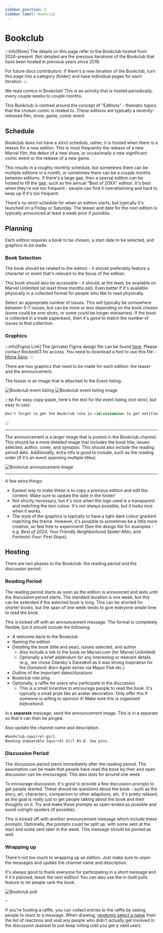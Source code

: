 ```yaml
---
sidebar_position: 0
sidebar_label: Bookclub
---
```


# Bookclub

:::info[Note]
The details on this page refer to the Bookclub hosted from 2024-present. Not detailed are the previous iterations of the Bookclub that have been hosted in previous years since 2018. 

For future docs contributors: if there's a new iteration of the Bookclub, turn this page into a category (folder) and have individual pages for each iteration.
:::

We read comics in Bookclub! This is an activity that is hosted periodically, every couple weeks to couple months.

This Bookclub is centred around the concept of "Editions" - thematic topics that the chosen comic is related to. These editions are typically a recently-released film, show, game, comic event.

## Schedule

Bookclub does not have a strict schedule, rather, it is hosted when there is a reason for a new edition. This is most frequently the release of a new Marvel film, the debut of a new show, or occasionally a new significant comic event or the release of a new game. 

This results in a roughly monthly schedule, but sometimes there can be multiple editions in a month, or sometimes there can be a couple months between editions. If there's a large gap, then a special edition can be hosted to fill the gap, such as the annual "Best of 20XX" edition. It's best when they're not *too* frequent - people can find it overwhelming and hard to keep up if it's too frequent.

There's no strict schedule for when an edition starts, but typically it's launched on a Friday or Saturday. The teaser and date for the next edition is typically announced at least a week prior if possible.

## Planning

Each edition requires a book to be chosen, a start date to be selected, and graphics to be made.

### Book Selection

The book should be related to the edition - it should preferably feature a character or event that's relevant to the focus of the edition.

This book should also be accessible - it should, at the least, be available on Marvel Unlimited (at least three months old). Even better if it's available physically in a collected format for people who like to read physically.   

Select an appropriate number of issues. This will typically be somewhere between 5-7 issues, but can be more or less depending on the book chosen (some could be one-shots, or some could be longer miniseries). If the book is collected in a trade paperback, then it's good to match the number of issues to that collection.

### Graphics

:::info[Figma Link]
The (private) Figma design file can be found [here](https://www.figma.com/design/OCnVWcbeylHqSI4FVUxgxn/Bookclub). Please contact Rocked03 for access. You need to download a font to use this file - [Mona Sans](https://fonts.google.com/specimen/Mona+Sans).
:::

There are two graphics that need to be made for each edition: the teaser and the announcement.

The teaser is an image that is attached to the Event listing. 

![Bookclub event listing](<../../../static/img/bookclub/event listing.png>)
![Bookclub event listing image](<../../../static/img/bookclub/2025-04 One World Under Doom Vol 1 Banner.png>)

:::tip
For easy copy-paste, here's the text for the event listing (not strict, but easy to use):
```markdown title="Copy-paste me!"
Don't forget to get the Bookclub role in <id:customize> to get notified of any updates!
```
:::

---

The announcement is a larger image that is posted in the Bookclub channel. This should be a more detailed image that includes the book title, issues selected, author, cover, and synopsis. This should also include the reading period date. Additionally, extra info is good to include, such as the reading order (if it's an event spanning multiple titles).

![Bookclub announcement image](<../../../static/img/bookclub/2025-04 One World Under Doom Vol 1.png>)

---

A few extra things:
- Easiest way to make these is to copy a previous edition and edit the content. Make sure to update the date in the footer!
- Not strictly necessary, but it's nice when the logo used is a transparent and matching the text colour. It's not always possible, but it looks nice when it works.
- The style of the graphics is typically to have a light-dark colour gradient matching the theme. However, it's possible to sometimes be a little more creative, so feel free to experiment! (See the design file for examples - e.g. *Best of 2024*, *Your Friendly Neighborhood Spider-Man*, and *Fantastic Four: First Steps*).

## Hosting

There are two phases to the Bookclub: the reading period and the discussion period.

### Reading Period

The reading period starts as soon as the edition is announced and lasts until the discussion period starts. The standard duration is one week, but this can be extended if the selected book is long. This can be shorted for shorter books, but the span of one week tends to give everyone ample time to read the book.

This is kicked off with an announcement message. The format is completely flexible, but it should include the following:
- A welcome back to the Bookclub
- Naming the edition
- Detailing the book (title and year), issues selected, and author
  - Also include a link to the book on Marvel.com (for Marvel Unlimited)
  - Optionally a brief addendum for any interesting or relevant details (e.g., we chose Zdarsky's Daredevil as it was strong inspiration for the *Daredevil: Born Again* series via Mayor Fisk etc.)
- Outline of the important dates/durations
- Bookclub role ping
- Optionally, a raffle for users who participate in the discussion
  - This is a small incentive to encourage people to read the book. It's typically a small prize like an avatar decoration. Only offer this if someone is willing to sponsor it! Make sure this is organised *beforehand*.

In a __separate__ message, send the announcement image. This is in a separate so that it can then be pinged.

Also update the channel name and description.

```markdown title="Example"
#bookclub-squirrel-girl
Reading Unbeatable Squirrel Girl #1-8. See pins.
```

### Discussion Period

The discussion period starts immediately after the reading period. The assumption can be made that people have read the book by then and open discussion can be encouraged. This also lasts for around one week. 

To encourage discussion, it's good to provide a few discussion prompts to get people started. These should be questions about the book - such as the story, art, characters, comparison to other adaptions, etc. It's pretty relaxed, as the goal is really just to get people talking about the book and their thoughts on it. Try and make these prompts as open-ended as possible and avoid outright spoilers (if possible).

This is kicked off with another announcement message which include these prompts. Optionally, the prompts could be split up, with some sent at the start and some sent later in the week. This message should be pinned as well.

### Wrapping up

There's not too much to wrapping up an edition. Just make sure to unpin the messages and update the channel name and description.

It's always good to thank everyone for participating in a short message and if it's planned, tease the next edition! You can also use the in-built polls feature to let people rank the book.

![Bookclub poll](<../../../static/img/bookclub/poll.png>)

```markdown title="Copy-paste me!"
⭐
```

If you're hosting a raffle, you can collect entries to the raffle by asking people to react to a message. When drawing, [randomly select a name](https://wheelofnames.com/) from the list of reactions and void any people who didn't actually get involved in the discussion (easiest to just keep rolling until you get a valid user).
